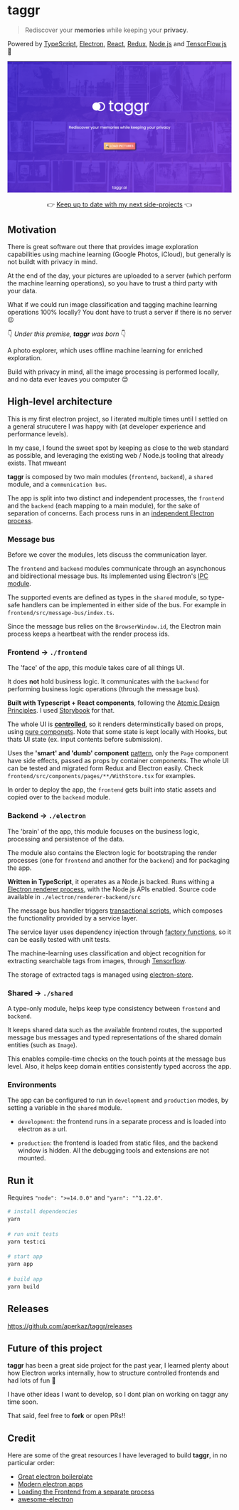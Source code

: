 # taggr

> Rediscover your **memories** while keeping your **privacy**.

Powered by [TypeScript](https://www.typescriptlang.org/), [Electron](https://www.electronjs.org/), [React](https://reactjs.org/), [Redux](https://redux-toolkit.js.org/), [Node.js](https://nodejs.org/en/) and [TensorFlow.js](https://www.tensorflow.org/) 🚀

![taggr screenshot](./test-images/screenshot.png "taggr")

<p style="text-align: center;">👉 <a href="https://twitter.com/aperkaz">Keep up to date with my next side-projects</a> 👈</p>

## Motivation

There is great software out there that provides image exploration capabilities using machine learning (Google Photos, iCloud), but generally is not buildt with privacy in mind.

At the end of the day, your pictures are uploaded to a server (which perform the machine learning operations), so you have to trust a third party with your data.

What if we could run image classification and tagging machine learning operations 100% locally?
You dont have to trust a server if there is no server 😉

👇 _Under this premise, **taggr** was born_ 👇

A photo explorer, which uses offline machine learning for enriched exploration.

Build with privacy in mind, all the image processing is performed locally, and no data ever leaves you computer 😊

## High-level architecture

This is my first electron project, so I iterated multiple times until I settled on a general strucutere I was happy with (at developer experience and performance levels).

In my case, I found the sweet spot by keeping as close to the web standard as possible, and leveraging the existing web / Node.js tooling that already exists. That mweant

**taggr** is composed by two main modules (`frontend`, `backend`), a `shared` module, and a `communication bus`.

The app is split into two distinct and independent processes, the `frontend` and the `backend` (each mapping to a main module), for the sake of separation of concerns. Each process runs in an [independent Electron process](https://blog.logrocket.com/advanced-electron-js-architecture/).

### Message bus

Before we cover the modules, lets discuss the communication layer.

The `frontend` and `backend` modules communicate through an asynchonous and bidirectional message bus.
Its implemented using Electron's [IPC module](https://www.electronjs.org/docs/latest/api/ipc-main/).

The supported events are defined as types in the `shared` module, so type-safe handlers can be implemented in either side of the bus. For example in `frontend/src/message-bus/index.ts`.

Since the message bus relies on the `BrowserWindow.id`, the Electron main process keeps a heartbeat with the render process ids.

### Frontend → `./frontend`

The 'face' of the app, this module takes care of all things UI.

It does **not** hold business logic. It communicates with the `backend` for performing business logic operations (through the message bus).

**Built with Typescript + React components**, following the [Atomic Design Principles](https://bradfrost.com/blog/post/atomic-web-design/). I used [Storybook](https://storybook.js.org/) for that.

The whole UI is **[controlled](https://www.robinwieruch.de/react-controlled-components)**, so it renders determinstically based on props, using [pure componets](https://www.geeksforgeeks.org/reactjs-pure-components/). Note that some state is kept locally with Hooks, but thats UI state (ex. input contents before submission).

Uses the **'smart' and 'dumb' component** [pattern](https://jaketrent.com/post/smart-dumb-components-react), only the `Page` component have side effects, passed as props by container components. The whole UI can be tested and migrated form Redux and Electron easily. Check `frontend/src/components/pages/**/WithStore.tsx` for examples.

In order to deploy the app, the `frontend` gets built into static assets and copied over to the `backend` module.

### Backend → `./electron`

The 'brain' of the app, this module focuses on the business logic, processing and persistence of the data.

The module also contains the Electron logic for bootstraping the render processes (one for `frontend` and another for the `backend`) and for packaging the app.

**Written in TypeScript**, it operates as a Node.js backed. Runs withing a [Electron renderer process](https://www.electronjs.org/docs/latest/tutorial/process-model), with the Node.js APIs enabled. Source code available in `./electron/renderer-backend/src`

The message bus handler triggers [transactional scripts](https://martinfowler.com/eaaCatalog/transactionScript.html), which composes the functionality provided by a service layer.

The service layer uses dependency injection through [factory functions](https://www.javascripttutorial.net/javascript-factory-functions/), so it can be easily tested with unit tests.

The machine-learning uses classification and object recognition for extracting searchable tags from images, through [Tensorflow](https://github.com/tensorflow/tfjs).

The storage of extracted tags is managed using [electron-store](https://github.com/sindresorhus/electron-store).

### Shared → `./shared`

A type-only module, helps keep type consistency between `frontend` and `backend`.

It keeps shared data such as the available frontend routes, the supported message bus messages and typed representations of the shared domain entities (such as `Image`).

This enables compile-time checks on the touch points at the message bus level. Also, it helps keep domain entities consistently typed accross the app.

### Environments

The app can be configured to run in `development` and `production` modes, by setting a variable in the `shared` module.

- `development`: the frontend runs in a separate process and is loaded into electron as a url.

- `production`: the frontend is loaded from static files, and the backend window is hidden. All the debugging tools and extensions are not mounted.

## Run it

Requires `"node": ">=14.0.0"` and `"yarn": "^1.22.0"`.

```bash
# install dependencies
yarn

# run unit tests
yarn test:ci

# start app
yarn app

# build app
yarn build
```

## Releases

<https://github.com/aperkaz/taggr/releases>

## Future of this project

**taggr** has been a great side project for the past year, I learned plenty about how Electron works internally, how to structure controlled frontends and had lots of fun 🎉

I have other ideas I want to develop, so I dont plan on working on taggr any time soon.

That said, feel free to **fork** or open PRs!!

## Credit

Here are some of the great resources I have leveraged to build **taggr**, in no particular order:

- [Great electron boilerplate](https://github.com/sindresorhus/electron-boilerplate)
- [Modern electron apps](https://archive.jlongster.com/secret-of-good-electron-apps)
- [Loading the Frontend from a separate process](https://medium.com/@kitze/%EF%B8%8F-from-react-to-an-electron-app-ready-for-production-a0468ecb1da3?p=a0468ecb1da3)
- [awesome-electron](https://github.com/sindresorhus/awesome-electron)
